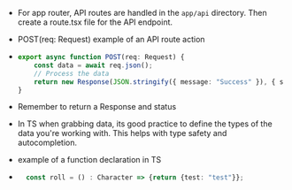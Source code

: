 <!-- Learning Notes -->
- For app router, API routes are handled in the `app/api` directory. Then create a route.tsx file for the API endpoint.
- POST(req: Request) example of an API route action
- ```typescript
  export async function POST(req: Request) {
      const data = await req.json();
      // Process the data
      return new Response(JSON.stringify({ message: "Success" }), { status: 200 });
  }
  ```
- Remember to return a Response and status
- In TS when grabbing data, its good practice to define the types of the data you're working with. This helps with type safety and autocompletion.

- example of a function declaration in TS
- ```typescript
    const roll = () : Character => {return {test: "test"}};
  ```